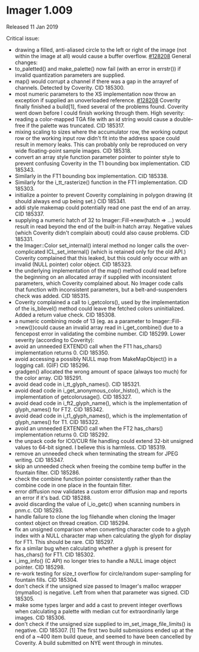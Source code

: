 # Imager 1.009

Released 11 Jan 2019

Critical issue:
- drawing a filled, anti-aliased circle to the left or right of the image (not within the image at all) would cause a buffer overflow. [#128208](https://github.com/tonycoz/imager/isssues/128208) General changes: 
- to_paletted() and make_palette() now fail (with an error in errstr()) if invalid quantization parameters are supplied. 
- map() would corrupt a channel if there was a gap in the arrayref of channels. Detected by Coverity. CID 185300. 
- most numeric parameters to the XS implementation now throw an exception if supplied an unoverloaded reference. [#128208](https://github.com/tonycoz/imager/isssues/128208) Coverity finally finished a build[1], fixed several of the problems found. Coverity went down before I could finish working through them. High severity: 
- reading a color-mapped TGA file with an id string would cause a double-free if the palette was truncated. CID 185317. 
- mixing scaling to sizes where the accumulator row, the working output row or the working input row didn't fit into the address space could result in memory leaks. This can probably only be reproduced on very wide floating-point sample images. CID 185318. 
- convert an array style function parameter pointer to pointer style to prevent confusing Coverity in the T1 bounding box implementation. CID 185343. 
- Similarly in the FT1 bounding box implementation. CID 185338. 
- Similarly for the i_tt_rasterize() function in the FT1 implementation. CID 185303. 
- initialize a pointer to prevent Coverity complaining in polygon drawing (it should always end up being set.) CID 185341. 
- addi style makemap could potentially read one past the end of an array. CID 185337. 
- supplying a numeric hatch of 32 to Imager::Fill->new(hatch => ...) would result in read beyond the end of the built-in hatch array. Negative values (which Coverity didn't complain about) could also cause problems. CID 185331. 
- the Imager::Color set_internal() interal method no longer calls the over-complicated ICL_set_internal() (which is retained only for the old API.) Coverity complained that this leaked, but this could only occur with an invalid (NULL pointer) color object. CID 185323. 
- the underlying implementation of the map() method could read before the beginning on an allocated array if supplied with inconsistent parameters, which Coverity complained about. No Imager code calls that function with inconsistent parameters, but a belt-and-suspenders check was added. CID 185315. 
- Coverity complained a call to i_getcolors(), used by the implementation of the is_bilevel() method could leave the fetched colors uninitialized. Added a return value check. CID 185308. 
- a numeric combining mode of 13 (eg. as a parameter to Imager::Fill->new())could cause an invalid array read in i_get_combine() due to a fencepost error in validating the combine number. CID 185299. Lower severity (according to Coverity): 
- avoid an unneeded EXTEND() call when the FT1 has_chars() implementation returns 0. CID 185350. 
- avoid accessing a possibly NULL map from MakeMapObject() in a logging call. (GIF) CID 185296. 
- gradgen() allocated the wrong amount of space (always too much) for the color array. CID 185291. 
- avoid dead code in i_tt_glyph_names(). CID 185321. 
- avoid dead code in i_get_anonymous_color_histo(), which is the implementation of getcolorusage(). CID 185327. 
- avoid dead code in i_ft2_glyph_name(), which is the implementation of glyph_names() for FT2. CID 185342. 
- avoid dead code in i_t1_glyph_names(), which is the implementation of glyph_names() for T1. CID 185322. 
- avoid an unneeded EXTEND() call when the FT2 has_chars() implementation returns 0. CID 185292. 
- the unpack code for ICO/CUR file handling could extend 32-bit unsigned values to 64-bit signed. I believe this is harmless. CID 185319. 
- remove an unneeded check when terminating the stream for JPEG writing. CID 185347. 
- skip an unneeded check when freeing the combine temp buffer in the fountain filter. CID 185286. 
- check the combine function pointer consistently rather than the combine code in one place in the fountain filter. 
- error diffusion now validates a custom error diffusion map and reports an error if it's bad. CID 185288. 
- avoid discarding the value of i_io_getc() when scanning numbers in pnm.c. CID 185293. 
- handle failure to clone the log filehandle when cloning the Imager context object on thread creation. CID 185294. 
- fix an unsigned comparison when converting character code to a glyph index with a NULL character map when calculating the glyph for display for FT1. This should be rare. CID 185297. 
- fix a similar bug when calculating whether a glyph is present for has_chars() for FT1. CID 185302. 
- i_img_info() (C API) no longer tries to handle a NULL image object pointer. CID 185298. 
- re-work testing for size_t overflow for circle/random super-sampling for fountain fills. CID 185304. 
- don't check if the unsigned size passed to Imager's malloc wrapper (mymalloc) is negative. Left from when that parameter was signed. CID 185305. 
- make some types larger and add a cast to prevent integer overflows when calculating a palette with median cut for extraordinarily large images. CID 185306. 
- don't check if the unsigned size supplied to im_set_image_file_limits() is negative. CID 185307. [1] The first two build submissions ended up at the end of a ~400 item build queue, and seemed to have been cancelled by Coverity. A build submitted on NYE went through in minutes.